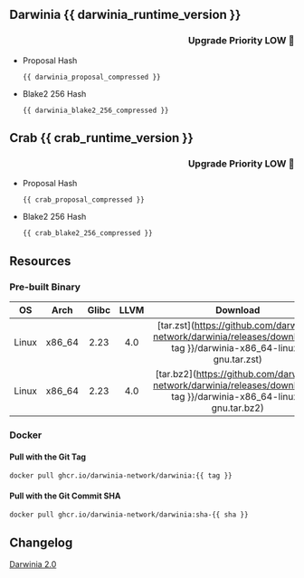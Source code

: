 ## Darwinia {{ darwinia_runtime_version }}
<h3 align="right">Upgrade Priority LOW 🚨</h3>

- Proposal Hash
  ```
  {{ darwinia_proposal_compressed }}
  ```
- Blake2 256 Hash
  ```
  {{ darwinia_blake2_256_compressed }}
  ```

## Crab {{ crab_runtime_version }}
<h3 align="right">Upgrade Priority LOW 🚨</h3>

- Proposal Hash
  ```
  {{ crab_proposal_compressed }}
  ```
- Blake2 256 Hash
  ```
  {{ crab_blake2_256_compressed }}
  ```

## Resources

### Pre-built Binary
|  OS   |  Arch  | Glibc | LLVM |                                                       Download                                                        |
|:-----:|:------:|:-----:|:----:|:---------------------------------------------------------------------------------------------------------------------:|
| Linux | x86_64 | 2.23  | 4.0  | [tar.zst](https://github.com/darwinia-network/darwinia/releases/download/{{ tag }}/darwinia-x86_64-linux-gnu.tar.zst) |
| Linux | x86_64 | 2.23  | 4.0  | [tar.bz2](https://github.com/darwinia-network/darwinia/releases/download/{{ tag }}/darwinia-x86_64-linux-gnu.tar.bz2) |

### Docker

#### Pull with the Git Tag
```docker
docker pull ghcr.io/darwinia-network/darwinia:{{ tag }}
```

#### Pull with the Git Commit SHA
```docker
docker pull ghcr.io/darwinia-network/darwinia:sha-{{ sha }}
```

## Changelog
[Darwinia 2.0](https://github.com/darwinia-network/darwinia/pull/969)


